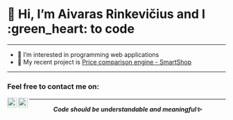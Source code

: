 <h1>
  👋 Hi, I’m Aivaras Rinkevičius and I :green_heart: to code
</h1>
<hr>

- 👀 I’m interested in programming web applications
- 🔭 My recent project is [Price comparison engine - SmartShop](https://github.com/JuozasVainauskas/PCE_Web)

<hr>

<h3 align="left">
  Feel free to contact me on:
</h3>
  <a target="_blank" href="mailto:aivarasr123@gmail.com">
     <img align="left" alt="Gmail" width="22px" src="https://upload.wikimedia.org/wikipedia/commons/7/7e/Gmail_icon_%282020%29.svg" />
  </a>
  <a target="_blank" href="https://www.linkedin.com/in/aivaras-rinkevi%C4%8Dius-24153a20b/">
     <img align="left" alt="LinkdeIN" width="22px" src="https://upload.wikimedia.org/wikipedia/commons/e/e9/Linkedin_icon.svg" />
  </a>


<h5 align="center">
  <hr>
  Code should be understandable and meaningful✨
<h5>
<!---
AivarasRinkevicius/AivarasRinkevicius is a ✨ special ✨ repository because its `README.md` (this file) appears on your GitHub profile.
You can click the Preview link to take a look at your changes.
--->
